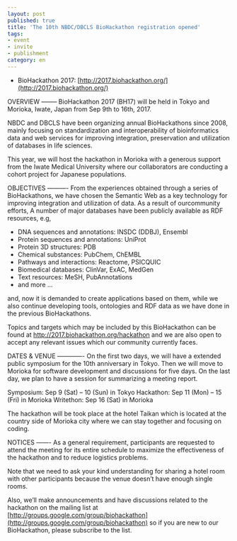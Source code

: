 ```yaml
---
layout: post
published: true
title: 'The 10th NBDC/DBCLS BioHackathon registration opened'
tags:
- event
- invite
- publishment
category: en
---
```

* BioHackathon 2017: [http://2017.biohackathon.org/](http://2017.biohackathon.org/)
 
OVERVIEW
——–
BioHackathon 2017 (BH17) will be held in Tokyo and Morioka, Iwate, Japan
from Sep 9th to 16th, 2017.

NBDC and DBCLS have been organizing annual BioHackathons since 2008,
mainly focusing on standardization and interoperability of bioinformatics
data and web services for improving integration, preservation and
utilization of databases in life sciences.

This year, we will host the hackathon in Morioka with a generous support
from the Iwate Medical University where our collaborators are conducting
a cohort project for Japanese populations.
 
OBJECTIVES
———-
From the experiences obtained through a series of BioHackathons, we have
chosen the Semantic Web as a key technology for improving integration and
utilization of data. As a result of ourcommunity efforts, A number of major
databases have been publicly available as RDF resources, e.g,

* DNA sequences and annotations: INSDC (DDBJ), Ensembl
* Protein sequences and annotations: UniProt
* Protein 3D structures: PDB
* Chemical substances: PubChem, ChEMBL
* Pathways and interactions: Reactome, PSICQUIC
* Biomedical databases: ClinVar, ExAC, MedGen
* Text resources: MeSH, PubAnnotations
* and more …

and, now it is demanded to create applications based on them, while we also
continue developing tools, ontologies and RDF data as we have done in the
previous BioHackathons.

Topics and targets which may be included by this BioHackathon can be found
at http://2017.biohackathon.org/hackathon and we are also open to accept
any relevant issues which our community currently faces.
 
DATES & VENUE
————-
On the first two days, we will have a extended public symposium for
the 10th anniversary in Tokyo. Then we will move to Morioka for software
development and discussions for five days. On the last day, we plan to
have a session for summarizing a meeting report.

Symposium: Sep 9 (Sat) – 10 (Sun) in Tokyo
Hackathon: Sep 11 (Mon) – 15 (Fri) in Morioka
Writethon: Sep 16 (Sat) in Morioka

The hackathon will be took place at the hotel Taikan which is located
at the country side of Morioka city where we can stay together and
focusing on coding.
 
NOTICES
——-
As a general requirement, participants are requested to attend the meeting
for its entire schedule to maximize the effectiveness of the hackathon and
to reduce logistics problems.

Note that we need to ask your kind understanding for sharing a hotel room
with other participants because the venue doesn’t have enough single rooms.

Also, we’ll make announcements and have discussions related to the hackathon
on the mailing list at [http://groups.google.com/group/biohackathon](http://groups.google.com/group/biohackathon) so
if you are new to our BioHackathon, please subscribe to the list.